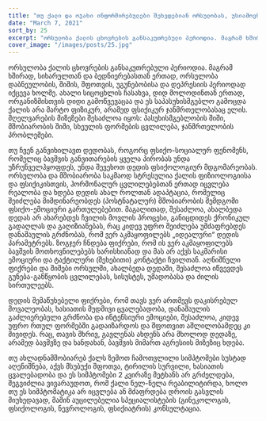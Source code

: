 ```yaml
---
title: "თუ ქალი და ოჯახი ინფორმირებულები შეხვდებიან ორსულობას, უსიამოვნების და გართულების პრევენცია შესაძლებელია"
date: "March 7, 2021"
sort_by: 25
excerpt: "ორსულობა ქალის ცხოვრების განსაკუთრებული პერიოდია. მაგრამ ხშირად, სიხარულთან და ბედნიერებასთან ერთად..."
cover_image: "/images/posts/25.jpg"
---
```


ორსულობა ქალის ცხოვრების განსაკუთრებული პერიოდია. მაგრამ ხშირად, სიხარულთან და ბედნიერებასთან ერთად, ორსულობა დაბნეულობის, შიშის, შფოთვის, უგუნებობისა და დეპრესიის პერიოდად იქცევა ხოლმე. ახალი სიცოცხლის ჩასახვა, დიდ მოლოდინთან ერთად, ორგანიზმისთვის დიდი გამოწვევაცაა და ეს საპასუხისმგებლო გამოცდა ქალის არა მარტო ფიზიკურ, არამედ ფსიქიკურ ჯანმრთელობასაც ელის. მღელვარების მიზეზები შესაძლოა იყოს: პასუხისმგებლობის შიში, მშობიარობის შიში, სხეულის ფორმების ცვლილება, ჯანმრთელობის პრობლემები.

თუ ჩვენ განვიხილავთ დედობას, როგორც ფსიქო-სოციალურ ფენომენს, რომელიც ბავშვის განვითარების ყველა პირობას უნდა უზრუნველჰყოფდეს, უნდა შევეხოთ დედის ფსიქოლოგიურ მდგომარეობას. ორსულობა და მშობიარობა საკმაოდ სტრესულია ქალის ფიზიოლოგიისა და ფსიქიკისთვის, ჰორმონალურ ცვლილებებთან ერთად იცვლება რეალობა და ხდება დედის ახალ როლთან ადაპტაცია, რომელიც შეიძლება მიმდინარეობდეს (პოსტნატალურ) მშობიარობის შემდგომი ფსიქო-ემოციური გართულებებით. მაგალითად, შესაძლოა, ახალბედა დედას არ ახარებდეს ჩვილის მოვლის პროცესი, განიცდიდეს ქრონიკულ გადაღლას და გაღიზიანებას, რაც კიდევ უფრო შეიძლება უმძაფრებდეს დანაშაულის გრძნობას, რომ ვერ აკმაყოფილებს „იდეალური“ დედის პარამეტრებს. ზოგჯერ ჩნდება ფიქრები, რომ ის ვერ აკმაყოფილებს ბავშვის მოთხოვნილებებს ხარისხიანად და მას არ აქვს საკმარისი ემოციური და ტაქტილური (შეხებითი) კონტაქტი ჩვილთან. აღნიშნული ფიქრები და შიშები ორსულში, ახალბედა დედაში, შესაძლოა იწვევდეს გუნება-განწყობის ცვლილებას, სისუსტეს, უმადობასა და ძილის სირთულეებს.

დედის შემაწუხებელი ფიქრები, რომ თავს ვერ ართმევს დაკისრებულ მოვალეობას, ხასიათის მუდმივი ცვალებადობა, დანაშაულის გაძლიერებული გრძნობა და ინტენსიური ემოციები, შესაძლოა, კიდევ უფრო რთულ ფორმებში გადაიზარდოს და შფოთვით აშლილობამდეც კი მივიდეს. რაც, თავის მხრივ, გავლენას ახდენს არა მხოლოდ დედაზე, არამედ ბავშვზე და ხანდახან, ბავშვის მიმართ აგრესიის მიზეზიც ხდება.

თუ ახლადნამშობიარებ ქალს ზემოთ ჩამოთვლილი სიმპტომები სუსტად აღენიშნება, აქვს მსუბუქი შფოთვა, ტირილის სურვილი, ხასიათის ცვალებადობა და ეს სიმპტომები 2 კვირაზე მეტხანს არ გრძელდება, შეგვიძლია ვივარაუდოთ, რომ ქალი ნელ-ნელა რეაბილიტირდა, ხოლო თუ ეს სიმპტომატიკა არ იცვლება ან მძაფრდება დროის გასვლის მიუხედავად, მაშინ აუცილებელია სპეციალისტების (გინეკოლოგის, ფსიქოლოგის, ნევროლოგის, ფსიქიატრის) კონსულტაცია.
